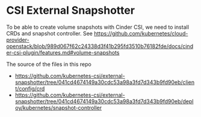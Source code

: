 # CSI External Snapshotter

To be able to create volume snapshots with Cinder CSI, we need to install CRDs and snapshot controller. See
https://github.com/kubernetes/cloud-provider-openstack/blob/989d067f62c24338d3f41b295fd3510b76182fde/docs/cinder-csi-plugin/features.md#volume-snapshots


The source of the files in this repo
- https://github.com/kubernetes-csi/external-snapshotter/tree/041cd4674149a30cdc53a98a3fd7d343b9fd90eb/client/config/crd 
- https://github.com/kubernetes-csi/external-snapshotter/tree/041cd4674149a30cdc53a98a3fd7d343b9fd90eb/deploy/kubernetes/snapshot-controller
